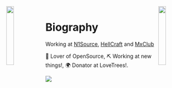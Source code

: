 <img align='left' src='https://external-content.duckduckgo.com/iu/?u=https%3A%2F%2Fcdn2.scratch.mit.edu%2Fget_image%2Fgallery%2F869802_200x130.png%3Fv%3D1422055966.0&f=1&nofb=1' width='20%'>  
<img align='right' src='https://external-content.duckduckgo.com/iu/?u=https%3A%2F%2Fcdn2.scratch.mit.edu%2Fget_image%2Fgallery%2F1798810_170x100.png&f=1&nofb=1' width='20%'>  

# Biography
Working at [N1Source](https://discord.gg/mamFxscUR3), [HellCraft](https://discord.gg/T8bcxC8JWA) and [MxClub](https://discord.gg/tQfCdkKH4V)  

🍹 Lover of OpenSource, ⛏️ Working at new things!, 🌍 Donator at LoveTrees!.  
  
![](https://komarev.com/ghpvc/?username=n1cksec&color=blueviolet)

